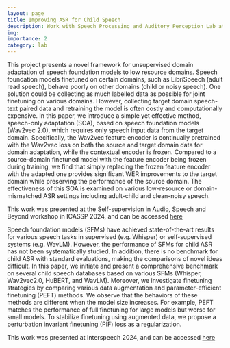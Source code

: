 ```yaml
---
layout: page
title: Improving ASR for Child Speech
description: Work with Speech Processing and Auditory Perception Lab at UCLA
img: 
importance: 2
category: lab
---
```


This project presents a novel framework for unsupervised domain adaptation of speech foundation models to low resource domains. Speech foundation models finetuned on certain domains, such as LibriSpeech (adult read speech), behave poorly on other domains (child or noisy speech). One solution could be collecting as much labelled data as possible for joint finetuning on various domains. However, collecting target domain speech-text paired data and retraining the model is often costly and computationally expensive. In this paper, we introduce a simple yet effective method, speech-only adaptation (SOA), based on speech foundation models (Wav2vec 2.0), which requires only speech input data from the target domain. Specifically, the Wav2vec feature encoder is continually pretrained with the Wav2vec loss on both the source and target domain data for domain adaptation, while the contextual encoder is frozen. Compared to a source-domain finetuned model with the feature encoder being frozen during training, we find that simply replacing the frozen feature encoder with the adapted one provides significant WER improvements to the target domain while preserving the performance of the source domain. The effectiveness of this SOA is examined on various low-resource or domain-mismatched ASR settings including adult-child and clean-noisy speech.

This work was presented at the Self-supervision in Audio, Speech and Beyond workshop in ICASSP 2024, and can be accessed <a href="https://arxiv.org/abs/2406.10512"> here</a>

Speech foundation models (SFMs) have achieved state-of-the-art results for various speech tasks in supervised (e.g. Whisper) or self-supervised systems (e.g. WavLM). However, the performance of SFMs for child ASR has not been systematically studied. In addition, there is no benchmark for child ASR with standard evaluations, making the comparisons of novel ideas difficult. In this paper, we initiate and present a comprehensive benchmark on several child speech databases based on various SFMs (Whisper, Wav2vec2.0, HuBERT, and WavLM). Moreover, we investigate finetuning strategies by comparing various data augmentation and parameter-efficient finetuning (PEFT) methods. We observe that the behaviors of these methods are different when the model size increases. For example, PEFT matches the performance of full finetuning for large models but worse for small models. To stabilize finetuning using augmented data, we propose a perturbation invariant finetuning (PIF) loss as a regularization.

This work was presented at Interspeech 2024, and can be accessed <a href="https://arxiv.org/abs/2406.10507"> here</a>